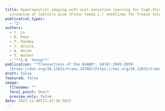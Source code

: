 ```yaml
---
title: Hyperspectral imaging with cost-sensitive learning for high-throughput
  screening of loblolly pine (Pinus taeda L.) seedlings for freeze tolerance
publication_types:
  - "2"
authors:
  - Y. Lu
  - K. Payn
  - P. Pandey
  - J. Acosta
  - A. Heine
  - T. Walker
  - "**S.N. Young**"
publication: "*Transactions of the ASABE*, 64(6):2045:2059.
  [https://doi.org/10.13031/trans.14708](https://doi.org/10.13031/trans.14708)"
draft: false
featured: false
image:
  filename: ""
  focal_point: Smart
  preview_only: false
date: 2021-11-09T22:42:10.502Z
---
```

